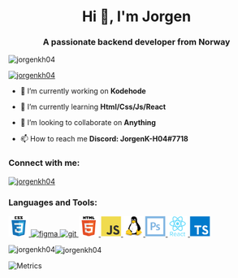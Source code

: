 <h1 align="center">Hi 👋, I'm Jorgen</h1>
<h3 align="center">A passionate backend developer from Norway</h3>

<p align="left"> <img src="https://komarev.com/ghpvc/?username=jorgenkh04&label=Profile%20views&color=0e75b6&style=flat" alt="jorgenkh04" /> </p>

<p align="left"> <a href="https://github.com/ryo-ma/github-profile-trophy"><img src="https://github-profile-trophy.vercel.app/?username=jorgenkh04" alt="jorgenkh04" /></a> </p>

- 🔭 I’m currently working on **Kodehode**

- 🌱 I’m currently learning **Html/Css/Js/React**

- 👯 I’m looking to collaborate on **Anything**

- 📫 How to reach me **Discord: JorgenK-H04#7718**

<h3 align="left">Connect with me:</h3>
<p align="left">
<a href="https://codepen.io/jorgenkh04" target="blank"><img align="center" src="https://raw.githubusercontent.com/rahuldkjain/github-profile-readme-generator/master/src/images/icons/Social/codepen.svg" alt="jorgenkh04" height="30" width="40" /></a>
</p>

<h3 align="left">Languages and Tools:</h3>
<p align="left"> <a href="https://www.w3schools.com/css/" target="_blank" rel="noreferrer"> <img src="https://raw.githubusercontent.com/devicons/devicon/master/icons/css3/css3-original-wordmark.svg" alt="css3" width="40" height="40"/> </a> <a href="https://www.figma.com/" target="_blank" rel="noreferrer"> <img src="https://www.vectorlogo.zone/logos/figma/figma-icon.svg" alt="figma" width="40" height="40"/> </a> <a href="https://git-scm.com/" target="_blank" rel="noreferrer"> <img src="https://www.vectorlogo.zone/logos/git-scm/git-scm-icon.svg" alt="git" width="40" height="40"/> </a> <a href="https://www.w3.org/html/" target="_blank" rel="noreferrer"> <img src="https://raw.githubusercontent.com/devicons/devicon/master/icons/html5/html5-original-wordmark.svg" alt="html5" width="40" height="40"/> </a> <a href="https://developer.mozilla.org/en-US/docs/Web/JavaScript" target="_blank" rel="noreferrer"> <img src="https://raw.githubusercontent.com/devicons/devicon/master/icons/javascript/javascript-original.svg" alt="javascript" width="40" height="40"/> </a> <a href="https://www.linux.org/" target="_blank" rel="noreferrer"> <img src="https://raw.githubusercontent.com/devicons/devicon/master/icons/linux/linux-original.svg" alt="linux" width="40" height="40"/> </a> <a href="https://www.photoshop.com/en" target="_blank" rel="noreferrer"> <img src="https://raw.githubusercontent.com/devicons/devicon/master/icons/photoshop/photoshop-line.svg" alt="photoshop" width="40" height="40"/> </a> <a href="https://reactjs.org/" target="_blank" rel="noreferrer"> <img src="https://raw.githubusercontent.com/devicons/devicon/master/icons/react/react-original-wordmark.svg" alt="react" width="40" height="40"/> </a> <a href="https://www.typescriptlang.org/" target="_blank" rel="noreferrer"> <img src="https://raw.githubusercontent.com/devicons/devicon/master/icons/typescript/typescript-original.svg" alt="typescript" width="40" height="40"/> </a> </p>

<p><img align="left" src="https://github-readme-stats-git-masterrstaa-rickstaa.vercel.app/api?username=jorgenkh04&&show_icons=true&theme=dark" alt="jorgenkh04" /></p>

<p><img align="center" src="https://github-readme-streak-stats.herokuapp.com/?user=jorgenkh04&" alt="jorgenkh04" /></p>

![Metrics](https://metrics.lecoq.io/JorgenKH04?template=classic&base.header=0&languages=1&habits=1&activity=1&introduction=1&music=1&base=header%2C%20activity%2C%20community%2C%20repositories%2C%20metadata&base.indepth=false&base.hireable=false&base.skip=false&languages=false&languages.limit=8&languages.threshold=0%25&languages.other=false&languages.colors=github&languages.sections=most-used&languages.indepth=false&languages.analysis.timeout=15&languages.analysis.timeout.repositories=7.5&languages.categories=markup%2C%20programming&languages.recent.categories=markup%2C%20programming&languages.recent.load=300&languages.recent.days=14&habits=false&habits.from=200&habits.days=14&habits.facts=true&habits.charts=false&habits.charts.type=classic&habits.trim=false&habits.languages.limit=8&habits.languages.threshold=0%25&activity=false&activity.limit=3&activity.load=300&activity.days=14&activity.visibility=all&activity.timestamps=false&activity.filter=all&introduction=false&introduction.title=true&music=false&music.provider=spotify&music.user=11101267411&music.mode=recent&music.limit=4&music.played.at=false&music.time.range=short&music.top.type=tracks&config.timezone=Europe%2FOslo)
